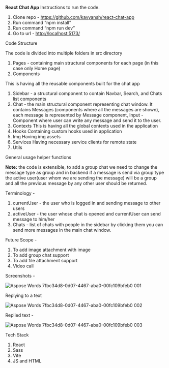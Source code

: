 **React Chat App** Instructions to run the code.

1. Clone repo - https://github.com/kavyansh/react-chat-app
1. Run command “npm install”
1. Run command “npm run dev”
1. Go to url - <http://localhost:5173/>

Code Structure

The code is divided into multiple folders in src directory

1. Pages - containing main structural components for each page (in this case only Home page)
1. Components

This is having all the reusable components built for the chat app

1. Sidebar - a structural component to contain Navbar, Search, and Chats list components
1. Chat - the main structural component representing chat window. It contains Messages (components where all the messages are shown), each message is represented by Message component, Input - Component where user can write any message and send it to the user.
3. Contexts This is having all the global contexts used in the application
3. Hooks Containing custom hooks used in application
3. Img Having img assets
3. Services Having necessary service clients for remote state
3. Utils

General usage helper functions

**Note:** the code is extensible, to add a group chat we need to change the message type as group and in backend if a message is send via group type the active user(user whom we are sending the message) will be a group and all the previous message by any other user should be returned.

Terminology -

1. currentUser - the user who is logged in and sending message to other users
1. activeUser - the user whose chat is opened and currentUser can send message to him/her
1. Chats - list of chats with people in the sidebar by clicking them you can send more messages in the main chat window.

Future Scope -

1. To add image attachment with image
1. To add group chat support
1. To add file attachment support
1. Video call

Screenshots -

![Aspose Words 7fbc34d8-0d07-4467-aba0-00fc109bfeb0 001](https://github.com/kavyansh/react-chat-app/assets/41780487/71141907-283f-4c00-8fb7-668470a46f18)

Replying to a text

![Aspose Words 7fbc34d8-0d07-4467-aba0-00fc109bfeb0 002](https://github.com/kavyansh/react-chat-app/assets/41780487/0b6305df-0710-4032-bfe0-f73a2ba761b8)


Replied text -

![Aspose Words 7fbc34d8-0d07-4467-aba0-00fc109bfeb0 003](https://github.com/kavyansh/react-chat-app/assets/41780487/e6d2b6d8-ef7d-4e67-a583-0f0fb7d1cb5c)

Tech Stack

1. React
1. Sass
1. Vite
1. JS and HTML
